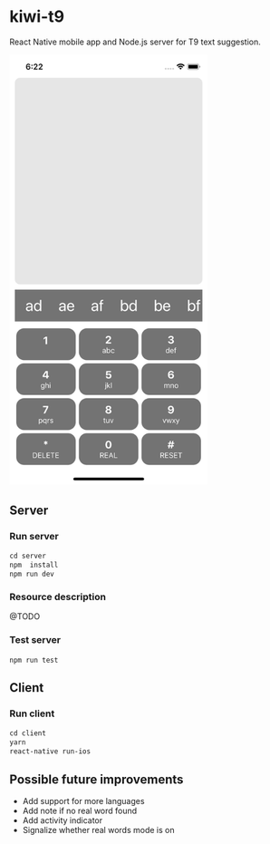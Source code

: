 # kiwi-t9

React Native mobile app and Node.js server for T9 text suggestion.

<img src="./kiwi-t9-demo.png" width="350">

## Server

### Run server

```
cd server
npm  install
npm run dev
```

### Resource description

@TODO

### Test server

```
npm run test
```

## Client

### Run client

```
cd client
yarn
react-native run-ios
```

## Possible future improvements

- Add support for more languages
- Add note if no real word found
- Add activity indicator
- Signalize whether real words mode is on
